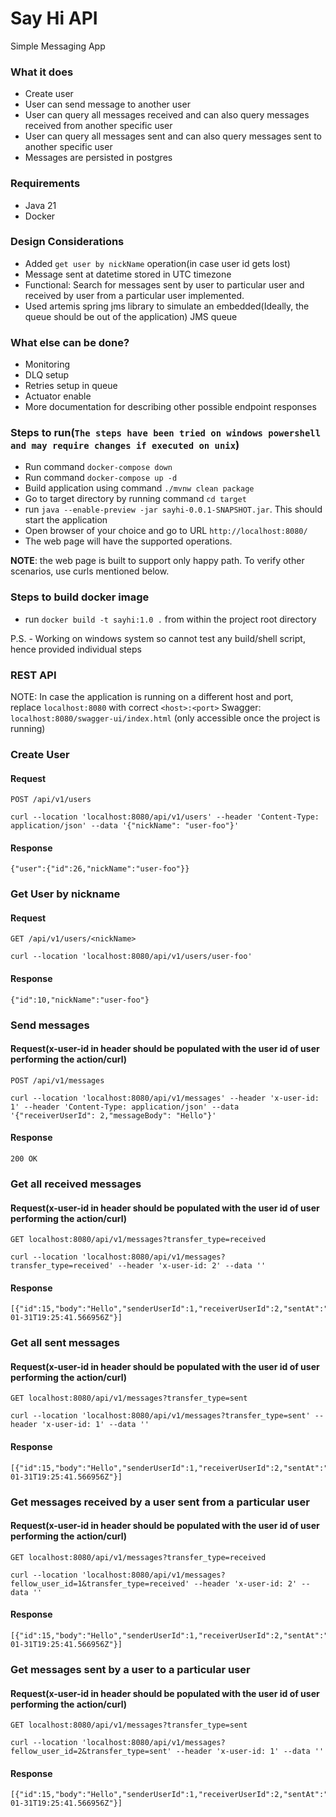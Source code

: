 # Say Hi API

Simple Messaging App
### What it does
- Create user
- User can send message to another user
- User can query all messages received and can also query messages received from another specific user
- User can query all messages sent and can also query messages sent to another specific user
- Messages are persisted in postgres

### Requirements
- Java 21
- Docker

### Design Considerations
- Added `get user by nickName` operation(in case user id gets lost) 
- Message sent at datetime stored in UTC timezone
- Functional: Search for messages sent by user to particular user and received by user from a particular user implemented.
- Used artemis spring jms library to simulate an embedded(Ideally, the queue should be out of the application) JMS queue

### What else can be done?
- Monitoring
- DLQ setup
- Retries setup in queue
- Actuator enable
- More documentation for describing other possible endpoint responses

### Steps to run(`The steps have been tried on windows powershell and may require changes if executed on unix`)
- Run command `docker-compose down`
- Run command `docker-compose up -d`
- Build application using command
  `./mvnw clean package`
- Go to target directory by running command `cd target`
- run `java --enable-preview -jar sayhi-0.0.1-SNAPSHOT.jar`. This should start the application
- Open browser of your choice and go to URL `http://localhost:8080/`
- The web page will have the supported operations.

<b>NOTE</b>: the web page is built to support only happy path. To verify other scenarios, use curls mentioned below.

### Steps to build docker image
- run `docker build -t sayhi:1.0 .` from within the project root directory

P.S. - Working on windows system so cannot test any build/shell script, hence provided individual steps


### REST API
NOTE: In case the application is running on a different host and port, replace `localhost:8080` with correct `<host>:<port>`
Swagger: `localhost:8080/swagger-ui/index.html` (only accessible once the project is running)

### Create User
#### Request
`POST /api/v1/users`
    
    curl --location 'localhost:8080/api/v1/users' --header 'Content-Type: application/json' --data '{"nickName": "user-foo"}'

#### Response
    {"user":{"id":26,"nickName":"user-foo"}}

### Get User by nickname
#### Request
`GET /api/v1/users/<nickName>`

    curl --location 'localhost:8080/api/v1/users/user-foo'

#### Response
    {"id":10,"nickName":"user-foo"}

### Send messages
#### Request(x-user-id in header should be populated with the user id of user performing the action/curl)
`POST /api/v1/messages`

    curl --location 'localhost:8080/api/v1/messages' --header 'x-user-id: 1' --header 'Content-Type: application/json' --data '{"receiverUserId": 2,"messageBody": "Hello"}'

#### Response
    200 OK

### Get all received messages 
#### Request(x-user-id in header should be populated with the user id of user performing the action/curl)
`GET localhost:8080/api/v1/messages?transfer_type=received`

    curl --location 'localhost:8080/api/v1/messages?transfer_type=received' --header 'x-user-id: 2' --data ''

#### Response
    [{"id":15,"body":"Hello","senderUserId":1,"receiverUserId":2,"sentAt":"2024-01-31T19:25:41.566956Z"}]

### Get all sent messages
#### Request(x-user-id in header should be populated with the user id of user performing the action/curl)
`GET localhost:8080/api/v1/messages?transfer_type=sent`

    curl --location 'localhost:8080/api/v1/messages?transfer_type=sent' --header 'x-user-id: 1' --data ''

#### Response
    [{"id":15,"body":"Hello","senderUserId":1,"receiverUserId":2,"sentAt":"2024-01-31T19:25:41.566956Z"}]


### Get messages received by a user sent from a particular user
#### Request(x-user-id in header should be populated with the user id of user performing the action/curl)
`GET localhost:8080/api/v1/messages?transfer_type=received`

    curl --location 'localhost:8080/api/v1/messages?fellow_user_id=1&transfer_type=received' --header 'x-user-id: 2' --data ''

#### Response
    [{"id":15,"body":"Hello","senderUserId":1,"receiverUserId":2,"sentAt":"2024-01-31T19:25:41.566956Z"}]

### Get messages sent by a user to a particular user
#### Request(x-user-id in header should be populated with the user id of user performing the action/curl)
`GET localhost:8080/api/v1/messages?transfer_type=sent`

    curl --location 'localhost:8080/api/v1/messages?fellow_user_id=2&transfer_type=sent' --header 'x-user-id: 1' --data ''

#### Response
    [{"id":15,"body":"Hello","senderUserId":1,"receiverUserId":2,"sentAt":"2024-01-31T19:25:41.566956Z"}]

